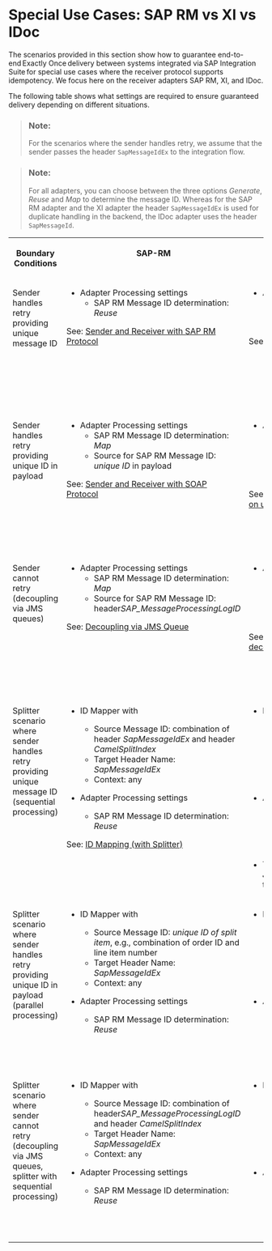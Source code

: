 <!-- loio5f7fa93d25344808af53ee2ab888e9d7 -->

# Special Use Cases: SAP RM vs XI vs IDoc

The scenarios provided in this section show how to guarantee end-to-end Exactly Once delivery between systems integrated via SAP Integration Suite for special use cases where the receiver protocol supports idempotency. We focus here on the receiver adapters SAP RM, XI, and IDoc.

The following table shows what settings are required to ensure guaranteed delivery depending on different situations.

> ### Note:  
> For the scenarios where the sender handles retry, we assume that the sender passes the header `SapMessageIdEx` to the integration flow.

> ### Note:  
> For all adapters, you can choose between the three options *Generate*, *Reuse* and *Map* to determine the message ID. Whereas for the SAP RM adapter and the XI adapter the header `SapMessageIdEx` is used for duplicate handling in the backend, the IDoc adapter uses the header `SapMessageId`.


<table>
<tr>
<th valign="top">

Boundary Conditions

</th>
<th valign="top">

SAP-RM

</th>
<th valign="top">

XI

</th>
<th valign="top">

IDoc

</th>
</tr>
<tr>
<td valign="top">

Sender handles retry providing unique message ID

</td>
<td valign="top">

-   Adapter Processing settings
    -   SAP RM Message ID determination: *Reuse* 


See: [Sender and Receiver with SAP RM Protocol](sender-and-receiver-with-sap-rm-protocol-9f3e2b6.md)

</td>
<td valign="top">

-   Adapter Delivery Assurance settings
    -   XI Message ID determination: *Reuse*
    -   Quality Of Service:*Exactly Once*
    -   Temporary Storage: any


See: [XI Receiver Handles Duplicates](xi-receiver-handles-duplicates-fcf026b.md)

</td>
<td valign="top">

-   Adapter Connection settings
    -   IDoc Content Type:*Application/x-sap.idoc*

-   Adapter Processing settings
    -   SAP Message ID Determination:*Map*
    -   Source for SAP Message ID: header *SapMessageIdEx*



See: [IDoc Receiver Handles Duplicates](idoc-receiver-handles-duplicates-8f8feea.md)

</td>
</tr>
<tr>
<td valign="top">

Sender handles retry providing unique ID in payload

</td>
<td valign="top">

-   Adapter Processing settings
    -   SAP RM Message ID determination: *Map* 
    -   Source for SAP RM Message ID: *unique ID* in payload


See: [Sender and Receiver with SOAP Protocol](sender-and-receiver-with-soap-protocol-cd4c6e0.md)

</td>
<td valign="top">

-   Adapter Delivery Assurance settings
    -   XI Message ID determination: *Map* 
    -   Source for XI Message ID: *unique ID* in payload
    -   Quality Of Service: *Exactly Once* 
    -   Temporary Storage: any


See: [XI Receiver Handles Duplicates \(based on unique ID in payload\)](xi-receiver-handles-duplicates-based-on-unique-id-in-payload-3add2bf.md)

</td>
<td valign="top">

-   Adapter Connection settings
    -   IDoc Content Type:*Application/x-sap.idoc*

-   Adapter Processing settings
    -   SAP Message ID Determination:*Map*
    -   Source for SAP Message ID: unique ID in payload



See:[IDoc Receiver Handles Duplicates \(based on unique ID in payload\)](idoc-receiver-handles-duplicates-based-on-unique-id-in-payload-bb441a9.md) 

</td>
</tr>
<tr>
<td valign="top">

Sender cannot retry \(decoupling via JMS queues\)

</td>
<td valign="top">

-   Adapter Processing settings
    -   SAP RM Message ID determination: *Map* 
    -   Source for SAP RM Message ID: header*SAP\_MessageProcessingLogID* 


See: [Decoupling via JMS Queue](decoupling-via-jms-queue-ecbde19.md)

</td>
<td valign="top">

-   Adapter Delivery Assurance settings
    -   XI Message ID determination: *Map* 
    -   Source for XI Message ID: header*SAP\_MessageProcessingLogID*
    -   Quality Of Service:*Exactly Once* 
    -   Temporary Storage:*JMS Queue* 


See: [XI Receiver Handles Duplicates \(with decoupling via JMS Queue\)](xi-receiver-handles-duplicates-with-decoupling-via-jms-queue-bd19abf.md)

</td>
<td valign="top">

-   Adapter Connection settings
    -   IDoc Content Type:*Application/x-sap.idoc*

-   Adapter Processing settings
    -   SAP Message ID Determination:*Map*
    -   Source for SAP Message ID: header SAP\_*MessageProcessingLogID*



See: [IDoc Receiver Handles Duplicates \(with decoupling via JMS Queue\)](idoc-receiver-handles-duplicates-with-decoupling-via-jms-queue-776b640.md)

</td>
</tr>
<tr>
<td valign="top">

Splitter scenario where sender handles retry providing unique message ID \(sequential processing\)

</td>
<td valign="top">

-   ID Mapper with
    -   Source Message ID: combination of header *SapMessageIdEx* and header *CamelSplitIndex* 
    -   Target Header Name: *SapMessageIdEx* 
    -   Context: any


-   Adapter Processing settings
    -   SAP RM Message ID determination: *Reuse* 


See: [ID Mapping \(with Splitter\)](id-mapping-with-splitter-441e51d.md)

</td>
<td valign="top">

-   ID Mapper with
    -   Source Message ID: combination of header *SapMessageIdEx* and header *CamelSplitIndex* 
    -   Target Header Name: *SapMessageIdEx* 
    -   Context: any


-   Adapter Delivery Assurance settings
    -   XI Message ID determination: *Reuse* 
    -   Quality Of Service:*Exactly Once* 
    -   Temporary Storage: either *Data Store* or *JMS Queue* 


-   Transaction Handling: either*Required for JDBC* or*Required for JMS* depending on the temporary storage settings



</td>
<td valign="top">

-   ID Mapper with
    -   Source Message ID: combination of header *SapMessageIdEx* and header *CamelSplitIndex* 
    -   Target Header Name: *SapMessageId* 
    -   Context: any


-   Adapter Connection settings
    -   IDoc Content Type:*Application/x-sap.idoc*

-   Adapter Processing settings
    -   SAP Message ID Determination: *Reuse*





</td>
</tr>
<tr>
<td valign="top">

Splitter scenario where sender handles retry providing unique ID in payload \(parallel processing\)

</td>
<td valign="top">

-   ID Mapper with
    -   Source Message ID: *unique ID of split item*, e.g., combination of order ID and line item number
    -   Target Header Name: *SapMessageIdEx* 
    -   Context: any


-   Adapter Processing settings
    -   SAP RM Message ID determination: *Reuse* 




</td>
<td valign="top">

-   ID Mapper with
    -   Source Message ID: *unique ID of split item*, e.g., combination of order ID and line item number
    -   Target Header Name: *SapMessageIdEx* 
    -   Context: any


-   Adapter Delivery Assurance settings
    -   XI Message ID determination: *Reuse* 
    -   Quality Of Service: *Exactly Once* 
    -   Temporary Storage: any




</td>
<td valign="top">

-   ID Mapper with
    -   Source Message ID: *unique ID of split item*, e.g., combination of order ID and line item number
    -   Target Header Name: *SapMessageId* 
    -   Context: any


-   Adapter Connection settings
    -   IDoc Content Type:*Application/x-sap.idoc* 

-   Adapter Processing settings
    -   SAP Message ID Determination: *Reuse*





</td>
</tr>
<tr>
<td valign="top">

Splitter scenario where sender cannot retry \(decoupling via JMS queues, splitter with sequential processing\)

</td>
<td valign="top">

-   ID Mapper with
    -   Source Message ID: combination of header*SAP\_MessageProcessingLogID* and header *CamelSplitIndex* 
    -   Target Header Name: *SapMessageIdEx* 
    -   Context: any


-   Adapter Processing settings
    -   SAP RM Message ID determination: *Reuse* 




</td>
<td valign="top">

-   ID Mapper with
    -   Source Message ID: combination of header*SAP\_MessageProcessingLogID* and header *CamelSplitIndex* 
    -   Target Header Name: *SapMessageIdEx* 
    -   Context: any


-   Adapter Delivery Assurance settings
    -   XI Message ID determination: *Reuse* 
    -   Quality Of Service: *Exactly Once* 
    -   Temporary Storage: *JMS Queue* 




</td>
<td valign="top">

-   ID Mapper with
    -   Source Message ID: combination of header*SAP\_MessageProcessingLogID* and header *CamelSplitIndex* 
    -   Target Header Name: *SapMessageId* 
    -   Context: any


-   Adapter Connection settings

    -   IDoc Content Type:*Application/x-sap.idoc* 

-   Adapter Processing settings

    -   SAP Message ID Determination: *Reuse*





</td>
</tr>
</table>

